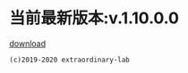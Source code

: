 # 当前最新版本:v.1.10.0.0

[download](https://pan.baidu.com/s/1H1C_wVOB2NuV-PuFh9-JNQ)

```
(c)2019-2020 extraordinary-lab
```
